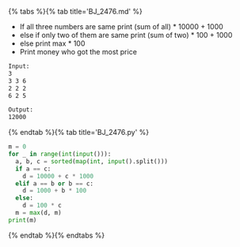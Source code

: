 {% tabs %}{% tab title='BJ_2476.md' %}

* If all three numbers are same print (sum of all) * 10000 + 1000
* else if only two of them are same print (sum of two) * 100 + 1000
* else print max * 100
* Print money who got the most price

```txt
Input:
3
3 3 6
2 2 2
6 2 5

Output:
12000
```

{% endtab %}{% tab title='BJ_2476.py' %}

```py
m = 0
for _ in range(int(input())):
  a, b, c = sorted(map(int, input().split()))
  if a == c:
    d = 10000 + c * 1000
  elif a == b or b == c:
    d = 1000 + b * 100
  else:
    d = 100 * c
  m = max(d, m)
print(m)
```

{% endtab %}{% endtabs %}
